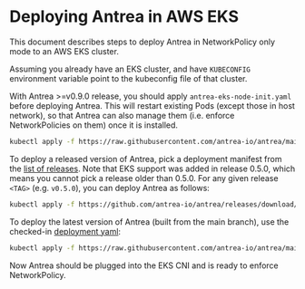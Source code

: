 # Deploying Antrea in AWS EKS

This document describes steps to deploy Antrea in NetworkPolicy only mode to an AWS EKS cluster.

Assuming you already have an EKS cluster, and have ``KUBECONFIG`` environment variable point to
the kubeconfig file of that cluster.

With Antrea >=v0.9.0 release, you should apply `antrea-eks-node-init.yaml` before deploying Antrea.
This will restart existing Pods (except those in host network), so that Antrea can also manage them
(i.e. enforce NetworkPolicies on them) once it is installed.

```bash
kubectl apply -f https://raw.githubusercontent.com/antrea-io/antrea/main/build/yamls/antrea-eks-node-init.yml
```

To deploy a released version of Antrea, pick a deployment manifest from the
[list of releases](https://github.com/antrea-io/antrea/releases).
Note that EKS support was added in release 0.5.0, which means you cannot
pick a release older than 0.5.0. For any given release `<TAG>` (e.g. `v0.5.0`),
you can deploy Antrea as follows:

```bash
kubectl apply -f https://github.com/antrea-io/antrea/releases/download/<TAG>/antrea-eks.yml
```

To deploy the latest version of Antrea (built from the main branch), use the
checked-in [deployment yaml](/build/yamls/antrea-eks.yml):

```bash
kubectl apply -f https://raw.githubusercontent.com/antrea-io/antrea/main/build/yamls/antrea-eks.yml
```

Now Antrea should be plugged into the EKS CNI and is ready to enforce NetworkPolicy.
